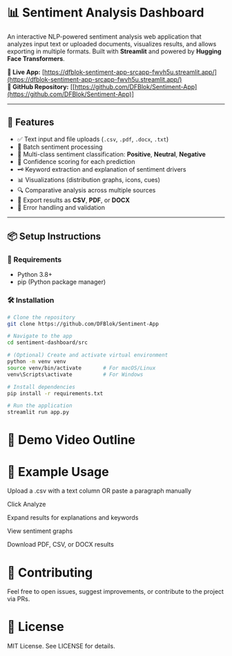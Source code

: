 # 📊 Sentiment Analysis Dashboard

An interactive NLP-powered sentiment analysis web application that analyzes input text or uploaded documents, visualizes results, and allows exporting in multiple formats. Built with **Streamlit** and powered by **Hugging Face Transformers**.

**🔗 Live App:** [https://dfblok-sentiment-app-srcapp-fwvh5u.streamlit.app/](https://dfblok-sentiment-app-srcapp-fwvh5u.streamlit.app/)  
**📁 GitHub Repository:** [[https://github.com/DFBlok/Sentiment-App](https://github.com/DFBlok/Sentiment-App)]

---

## 🚀 Features

- ✅ Text input and file uploads (`.csv`, `.pdf`, `.docx`, `.txt`)
- 🔄 Batch sentiment processing
- 🧠 Multi-class sentiment classification: **Positive**, **Neutral**, **Negative**
- 🎯 Confidence scoring for each prediction
- 🗝️ Keyword extraction and explanation of sentiment drivers
- 📊 Visualizations (distribution graphs, icons, cues)
- 🔍 Comparative analysis across multiple sources
- 🧾 Export results as **CSV**, **PDF**, or **DOCX**
- 🧰 Error handling and validation

---

## 📦 Setup Instructions

### 🔧 Requirements

- Python 3.8+
- pip (Python package manager)

### 🛠 Installation

```bash
# Clone the repository
git clone https://github.com/DFBlok/Sentiment-App

# Navigate to the app
cd sentiment-dashboard/src

# (Optional) Create and activate virtual environment
python -m venv venv
source venv/bin/activate       # For macOS/Linux
venv\Scripts\activate          # For Windows

# Install dependencies
pip install -r requirements.txt

# Run the application
streamlit run app.py

```

# 🎥 Demo Video Outline


# 📘 Example Usage
Upload a .csv with a text column OR paste a paragraph manually

Click Analyze

Expand results for explanations and keywords

View sentiment graphs

Download PDF, CSV, or DOCX results

# 🙌 Contributing
Feel free to open issues, suggest improvements, or contribute to the project via PRs.

# 📄 License
MIT License. See LICENSE for details.